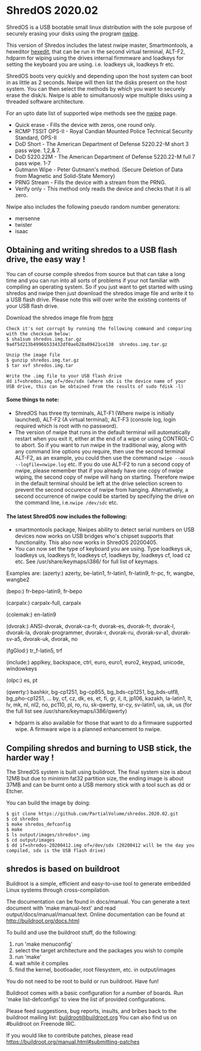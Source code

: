 # ShredOS 2020.02

ShredOS is a USB bootable small linux distribution with the sole purpose of securely erasing your
disks using the program [nwipe](https://github.com/martijnvanbrummelen/nwipe).

This version of Shredos includes the latest nwipe master, Smartmontools, a hexeditor [hexedit](https://linux.die.net/man/1/hexedit), that can be run in the second virtual terminal, ALT-F2, hdparm for wiping using the drives internal firmmware and loadkeys for setting the keyboard you are using. i.e. loadkeys uk, loadkeys fr etc.

ShredOS boots very quickly and depending upon the host system can boot in as little as 2 seconds. Nwipe will then list the disks present on the host system. You can then select the methods by which you want to securely erase the disk/s. Nwipe is able to simultanuosly wipe multiple disks using a threaded software architecture.

For an upto date list of supported wipe methods see the [nwipe](https://github.com/martijnvanbrummelen/nwipe) page.
* Quick erase        - Fills the device with zeros, one round only.
* RCMP TSSIT OPS-II  - Royal Candian Mounted Police Technical Security Standard, OPS-II
* DoD Short          - The American Department of Defense 5220.22-M short 3 pass wipe. 1,2,& 7.
* DoD 5220.22M       - The American Department of Defense 5220.22-M full 7 pass wipe. 1-7
* Gutmann Wipe       - Peter Gutmann's method. (Secure Deletion of Data from Magnetic and Solid-State Memory)
* PRNG Stream        - Fills the device with a stream from the PRNG.
* Verify only        - This method only reads the device and checks that it is all zero.

Nwipe also includes the following pseudo random number generators:
* mersenne
* twister
* isaac

## Obtaining and writing shredos to a USB flash drive, the easy way !

You can of course compile shredos from source but that can take a long time and you can run into all sorts of problems if your not familiar with compiling an operating system. So if you just want to get started with using shredos and nwipe then just download the shredos image file and write it to a USB flash drive. Please note this will over write the existing contents of your USB flash drive.

Download the shredos image file from [here](https://github.com/PartialVolume/shredos.2020.02/releases/download/v2020.02.0.29rc.003/shredos.img.tar.gz)
```
Check it's not corrupt by running the following command and comparing with the checksum below:
$ sha1sum shredos.img.tar.gz
9adf5d213b4996b533432df0aeb28a09421ce138  shredos.img.tar.gz

Unzip the image file
$ gunzip shredos.img.tar.gz
$ tar xvf shredos.img.tar

Write the .img file to your USB flash drive
dd if=shredos.img of=/dev/sdx (where sdx is the device name of your USB drive, this can be obtained from the results of sudo fdisk -l)

```
#### Some things to note:
- ShredOS has three tty terminals, ALT-F1 (Where nwipe is initially launched), ALT-F2 (A virtual terminal), ALT-F3 (console log, login required which is root with no password).
- The version of nwipe that runs in the default terminal will automatically restart when you exit it, either at the end of a wipe or using CONTROL-C to abort. So if you want to run nwipe in the traditional way, along with any command line options you require, then use the second terminal ALT-F2, as an example, you could then use the command ```nwipe --nousb --logfile=nwipe.log``` etc. If you do use ALT-F2 to run a second copy of nwipe, please remember that if you already have one copy of nwipe wiping, the second copy of nwipe will hang on starting. Therefore nwipe in the default terminal should be left at the drive selection screen to prevent the second occurence of nwipe from hanging. Alternatively, a second occurrence of nwipe could be started by specifying the drive on the command line, i.e.```nwipe /dev/sdc``` etc.

#### The latest ShredOS now includes the following:
- smartmontools package, Nwipes ability to detect serial numbers on USB devices now works on USB bridges who's chipset supports that functionality. This also now works in ShredOS 20200405.
- You can now set the type of keyboard you are using. Type loadkeys uk, loadkeys us, loadkeys fr, loadkeys cf, loadkeys by, loadkeys cf, load cz etc. See /usr/share/keymaps/i386/ for full list of keymaps.

Examples are:
(azerty:) azerty, be-latin1, fr-latin1, fr-latin9, fr-pc, fr, wangbe, wangbe2

(bepo:) fr-bepo-latin9, fr-bepo

(carpalx:) carpalx-full, carpalx

(colemak:) en-latin9

(dvorak:) ANSI-dvorak, dvorak-ca-fr, dvorak-es, dvorak-fr, dvorak-l, dvorak-la, dvorak-programmer, dvorak-r, dvorak-ru, dvorak-sv-a1, dvorak-sv-a5, dvorak-uk, dvorak, no

(fgGIod:) tr_f-latin5, trf

(include:) applkey, backspace, ctrl, euro, euro1, euro2, keypad, unicode, windowkeys

(olpc:) es, pt

(qwerty:) bashkir, bg-cp1251, bg-cp855, bg_bds-cp1251, bg_bds-utf8, bg_pho-cp1251, ... by, cf, cz, dk, es, et, fi, gr, il, it, jp106, kazakh, la-latin1, lt, lv, mk, nl, nl2, no, pc110, pl, ro, ru, sk-qwerty, sr-cy, sv-latin1, ua, uk, us (for the full list see /usr/share/keymaps/i386/qwerty)

- hdparm is also available for those that want to do a firmware supported wipe. A firmware wipe is a planned enhancement to nwipe.

## Compiling shredos and burning to USB stick, the harder way !

The ShredOS system is built using buildroot.
The final system size is about 12MB but due to minimim fat32 partition size, the ending image is about
37MB and can be burnt onto a USB memory stick with a tool such as dd or Etcher.

You can build the image by doing:
```
$ git clone https://github.com/PartialVolume/shredos.2020.02.git
$ cd shredos
$ make shredos_defconfig
$ make
$ ls output/images/shredos*.img
$ cd output/images
$ dd if=shredos-20200412.img of=/dev/sdx (20200412 will be the day you compiled, sdx is the USB flash drive)
```

## shredos is based on buildroot

Buildroot is a simple, efficient and easy-to-use tool to generate embedded
Linux systems through cross-compilation.

The documentation can be found in docs/manual. You can generate a text
document with 'make manual-text' and read output/docs/manual/manual.text.
Online documentation can be found at http://buildroot.org/docs.html

To build and use the buildroot stuff, do the following:

1) run 'make menuconfig'
2) select the target architecture and the packages you wish to compile
3) run 'make'
4) wait while it compiles
5) find the kernel, bootloader, root filesystem, etc. in output/images

You do not need to be root to build or run buildroot.  Have fun!

Buildroot comes with a basic configuration for a number of boards. Run
'make list-defconfigs' to view the list of provided configurations.

Please feed suggestions, bug reports, insults, and bribes back to the
buildroot mailing list: buildroot@buildroot.org
You can also find us on #buildroot on Freenode IRC.

If you would like to contribute patches, please read
https://buildroot.org/manual.html#submitting-patches
